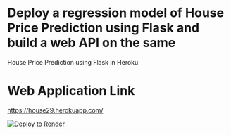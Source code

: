 # Deploy a regression model of House Price Prediction using Flask and build a web API on the same
House Price Prediction using Flask in Heroku

# Web Application Link
https://house29.herokuapp.com/


[![Deploy to Render](https://render.com/images/deploy-to-render-button.svg)](https://render.com/deploy)
